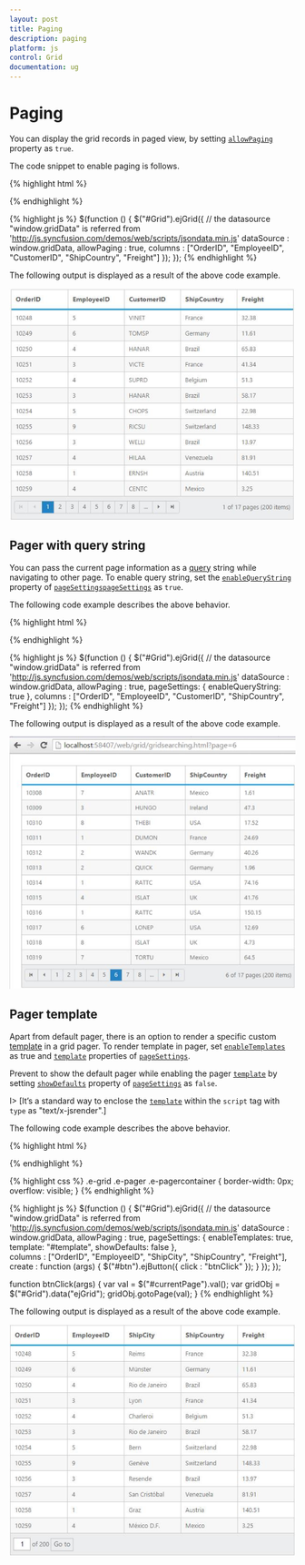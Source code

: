 ```yaml
---
layout: post
title: Paging
description: paging
platform: js
control: Grid
documentation: ug
--- 
```


# Paging

You can display the grid records in paged view, by setting [`allowPaging`](http://help.syncfusion.com/js/api/ejgrid#members:allowpaging "") property as `true`. 

The code snippet to enable paging is follows.

{% highlight html %}
<div id="Grid"></div>
{% endhighlight %}

{% highlight js %}
$(function () {
	$("#Grid").ejGrid({
		// the datasource "window.gridData" is referred from 'http://js.syncfusion.com/demos/web/scripts/jsondata.min.js'
		dataSource : window.gridData,
		allowPaging : true,
		columns : ["OrderID", "EmployeeID", "CustomerID", "ShipCountry", "Freight"]
	});
});
{% endhighlight %}

The following output is displayed as a result of the above code example.

![](paging_images/paging_img1.jpeg)


## Pager with query string

You can pass the current page information as a [query](http://help.syncfusion.com/js/api/ejgrid#members:pagesettings-enablequerystring "") string while navigating to other page. To enable query string, set the [`enableQueryString`](http://help.syncfusion.com/js/api/ejgrid#members:pagesettings-enablequerystring "") property of [`pageSettings`](http://help.syncfusion.com/js/api/ejgrid#members:pagesettings "")[`pageSettings`](http://help.syncfusion.com/js/api/ejgrid#members:pagesettings "") as `true`.

The following code example describes the above behavior.

{% highlight html %}
<div id="Grid"></div>
{% endhighlight %}

{% highlight js %}
$(function () {
	$("#Grid").ejGrid({
		// the datasource "window.gridData" is referred from 'http://js.syncfusion.com/demos/web/scripts/jsondata.min.js'
		dataSource : window.gridData,
		allowPaging : true,
		pageSettings: { enableQueryString: true },
		columns : ["OrderID", "EmployeeID", "CustomerID", "ShipCountry", "Freight"]
	});
});
{% endhighlight %}

The following output is displayed as a result of the above code example.

![](paging_images/paging_img2.jpeg)


## Pager template

Apart from default pager, there is an option to render a specific custom [template](http://help.syncfusion.com/js/api/ejgrid#members:pagesettings-template "") in a grid pager. To render template in pager, set [`enableTemplates`](http://help.syncfusion.com/js/api/ejgrid#members:pagesettings-enabletemplates "") as true and [`template`](http://help.syncfusion.com/js/api/ejgrid#members:pagesettings-template "") properties of [`pageSettings`](http://help.syncfusion.com/js/api/ejgrid#members:pagesettings "").

Prevent to show the default pager while enabling the pager [`template`](http://help.syncfusion.com/js/api/ejgrid#members:pagesettings-template "") by setting [`showDefaults`](http://help.syncfusion.com/js/api/ejgrid#members:pagesettings-showdefaults "") property of [`pageSettings`](http://help.syncfusion.com/js/api/ejgrid#members:pagesettings "") as `false`.

I> [It’s a standard way to enclose the [`template`](http://help.syncfusion.com/js/api/ejgrid#members:pagesettings-template "") within the `script` tag with `type` as "text/x-jsrender".]

The following code example describes the above behavior.

{% highlight html %}
<div id="Grid"></div>
<script id="template" type="text/x-jsrender">
<input id="currentPage" type="text" style="text-align: center; width: 32px; height: 21px; background: white;" value="1" />
<label>of 200</label>
<button id="btn">Go to</button>
</script>
{% endhighlight %}

{% highlight css %}
.e-grid .e-pager .e-pagercontainer {
	border-width: 0px;
	overflow: visible;
}
{% endhighlight %}

{% highlight js %}
$(function () {
	$("#Grid").ejGrid({
		// the datasource "window.gridData" is referred from 'http://js.syncfusion.com/demos/web/scripts/jsondata.min.js'
		dataSource : window.gridData,
		allowPaging : true,
		pageSettings: { enableTemplates: true, template: "#template", showDefaults: false },  
		columns : ["OrderID", "EmployeeID", "ShipCity", "ShipCountry", "Freight"],
		create : function (args) {
			$("#btn").ejButton({
				click : "btnClick"
			});
		}
	});
});

function btnClick(args) {
	var val = $("#currentPage").val();
	var gridObj = $("#Grid").data("ejGrid");
	gridObj.gotoPage(val);
}
{% endhighlight %}

The following output is displayed as a result of the above code example.

![](paging_images/paging_img3.jpeg)


